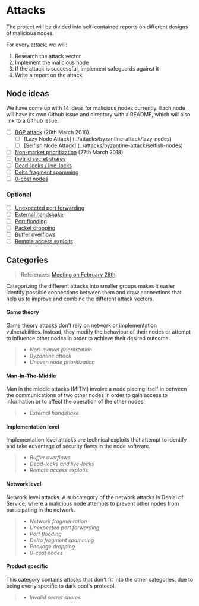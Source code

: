 # Attacks

The project will be divided into self-contained reports on different designs of malicious nodes.

For every attack, we will:

1. Research the attack vector
2. Implement the malicious node
3. If the attack is successful, implement safeguards against it
4. Write a report on the attack

## Node ideas

We have come up with 14 ideas for malicious nodes currently. Each node will have its own Github issue and directory with a README, which will also link to a Github issue. 

- [ ] [BGP attack](../attacks/bgp-attack) (20th March 2018)
  - [ ] [Lazy Node Attack] (../attacks/byzantine-attack/lazy-nodes) 
  - [ ] [Selfish Node Attack] (../attacks/byzantine-attack/selfish-nodes) 
- [ ] [Non-market prioritization](../attacks/non-market-prioritization) (27th March 2018)
- [ ] [Invalid secret shares](../attacks/invalid-secret-shares) 
- [ ] [Dead-locks / live-locks](../attacks/dead-live-locks)
- [ ] [Delta fragment spamming](../attacks/delta-fragment-spamming)
- [ ] [0-cost nodes](../attacks/zero-cost-nodes)

### Optional

- [ ] [Unexpected port forwarding](../attacks/unexpected-port-forwarding)
- [ ] [External handshake](../attacks/external-handshake)
- [ ] [Port flooding](../attacks/port-flooding)
- [ ] [Packet dropping](../attacks/packet-dropping)
- [ ] [Buffer overflows](../attacks/buffer-overflows)
- [ ] [Remote access exploits](../attacks/remote-access-exploits)

## Categories

> References: [Meeting on February 28th](./meeting-notes/feb28.md)

Categorizing the different attacks into smaller groups makes it easier identify possible connections between them and draw connections that help us to improve and combine the different attack vectors.

#### **Game theory**

Game theory attacks don't rely on network or implementation vulnerabilities. Instead, they modify the behaviour of their nodes or attempt to influence other nodes in order to achieve their desired outcome.

> * *Non-market prioritization*
> * *Byzantine attack*
> * *Uneven node prioritization*

#### Man-In-The-Middle

Man in the middle attacks (MITM) involve a node placing itself in between the communications of two other nodes in order to gain access to information or to affect the operation of the other nodes.

> * *External handshake*

#### Implementation level

Implementation level attacks are technical exploits that attempt to identify and take advantage of security flaws in the node software.

> * *Buffer overflows*
> * *Dead-locks and live-locks*
> * *Remote access explotis*

#### Network level

Network level attacks. A subcategory of the network attacks is Denial of Service, where a malicious node attempts to prevent other nodes from participating in the network.

> * *Network fragmentation*
> * *Unexpected port forwarding*
> * *Port flooding*
> * *Delta fragment spamming*
> * *Package dropping*
> * *0-cost nodes*

#### Product specific

This category contains attacks that don't fit into the other categories, due to being overly specific to dark pool's protocol.

> * *Invalid secret shares*
